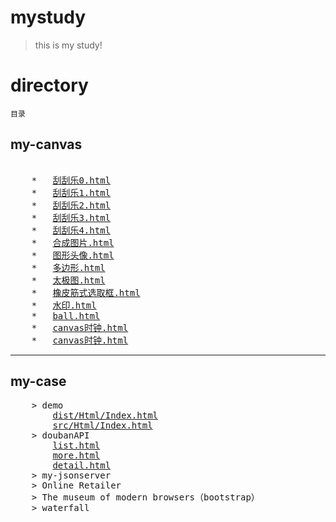 # mystudy
> this is my study!

# directory
<code>目录</code>

## my-canvas
<pre>
    
    *   <a href="my-canvas/刮刮乐0.html">刮刮乐0.html</a>  
    *   <a href="my-canvas/刮刮乐1.html">刮刮乐1.html</a>  
    *   <a href="my-canvas/刮刮乐2.html">刮刮乐2.html</a>  
    *   <a href="my-canvas/刮刮乐3.html">刮刮乐3.html</a>  
    *   <a href="my-canvas/刮刮乐4.html">刮刮乐4.html</a>  
    *   <a href="my-canvas/合成图片.html">合成图片.html</a>  
    *   <a href="my-canvas/图形头像.html">图形头像.html</a>  
    *   <a href="my-canvas/多边形.html">多边形.html</a>  
    *   <a href="my-canvas/太极图.html">太极图.html</a>  
    *   <a href="my-canvas/橡皮筋式选取框.html">橡皮筋式选取框.html</a>  
    *   <a href="my-canvas/水印.html">水印.html</a>  
    *   <a href="my-canvas/ball.html">ball.html</a>  
    *   <a href="my-canvas/canvas时钟.html">canvas时钟.html</a>  
    *   <a href="my-canvas/canvas时钟.html">canvas时钟.html</a>  
</pre>
***
## my-case
<pre>
    > demo 
        <a href="my-case/demo/dist/Html/Index.html" title="经过gulp处理">dist/Html/Index.html</a> 
        <a href="my-case/demo/src/Html/Index.html" title="原始html">src/Html/Index.html</a> 
    > doubanAPI 
        <a href="my-case/doubanAPI/list.html">list.html</a>
        <a href="my-case/doubanAPI/more.html">more.html</a>
        <a href="my-case/doubanAPI/detail.html">detail.html</a>
    > my-jsonserver 
    > Online Retailer 
    > The museum of modern browsers（bootstrap） 
    > waterfall 
</pre>


